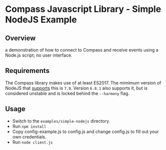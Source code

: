 Compass Javascript Library - Simple NodeJS Example
=============

Overview
---------

a demonstration of how to connect to Compass and receive events using a Node.js script; no user interface.

Requirements
------------
The Compass library makes use of at least ES2017. The mimimum version of NodeJS that [supports](https://stackoverflow.com/a/40421941/1294864)
this is `7.0`. Version `6.8.1` also supports it, but is considered unstable and is locked behind
the `--harmony` flag.

Usage
---------
- Switch to the `examples/simple-nodejs` directory.
- Run `npm install`
- Copy config-example.js to config.js and change config.js to fill out your own credentials.
- Run `node client.js`
